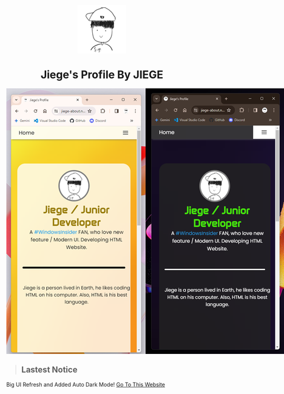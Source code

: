 <p align="center">
  <img width="128" align="center" src="/favicon/android-chrome-512x512.png">
</p>
<h1 align="center">Jiege's Profile By JIEGE</h1>
<div align="center">
  <div style="display: flex;">
    <img src="/screenshot/readme-image.png" style="vertical-align: top;" />
    <img src="/screenshot/readme-image-2.png" />
  </div>
</div>

> ## Lastest Notice
Big UI Refresh and Added Auto Dark Mode!
[Go To This Website](https://jiege-about.netlify.app)

